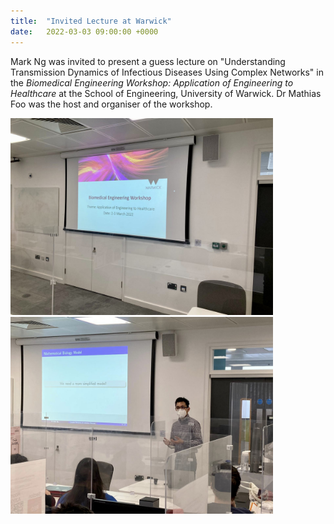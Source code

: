 ```yaml
---
title:  "Invited Lecture at Warwick"
date:   2022-03-03 09:00:00 +0000
---
```


Mark Ng was invited to present a guess lecture on "Understanding Transmission Dynamics of Infectious Diseases Using Complex Networks" in the *Biomedical Engineering Workshop: Application of Engineering to Healthcare* at the School of Engineering, University of Warwick. Dr Mathias Foo was the host and organiser of the workshop. 

<img src="/assets/Figures/WarwickA.jpg" width="420">&emsp;<img src="/assets/Figures/WarwickB.jpg" width="420">
